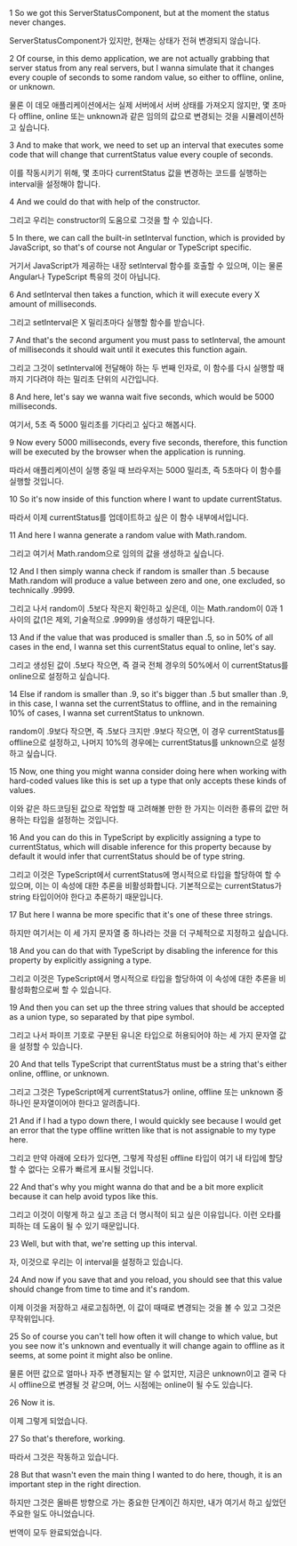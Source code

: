 1
So we got this ServerStatusComponent,
but at the moment the status never changes.

ServerStatusComponent가 있지만,
현재는 상태가 전혀 변경되지 않습니다.

2
Of course, in this demo application,
we are not actually grabbing that server status
from any real servers,
but I wanna simulate that it changes every couple of seconds
to some random value,
so either to offline, online, or unknown.

물론 이 데모 애플리케이션에서는
실제 서버에서 서버 상태를 가져오지 않지만,
몇 초마다 offline, online 또는 unknown과 같은
임의의 값으로 변경되는 것을
시뮬레이션하고 싶습니다.

3
And to make that work,
we need to set up an interval that executes some code
that will change that currentStatus value
every couple of seconds.

이를 작동시키기 위해,
몇 초마다 currentStatus 값을 변경하는
코드를 실행하는 interval을
설정해야 합니다.

4
And we could do that with help of the constructor.

그리고 우리는 constructor의 도움으로 그것을 할 수 있습니다.

5
In there, we can call the built-in setInterval function,
which is provided by JavaScript,
so that's of course not Angular or TypeScript specific.

거기서 JavaScript가 제공하는 내장 setInterval 함수를 호출할 수 있으며,
이는 물론 Angular나 TypeScript 특유의 것이 아닙니다.

6
And setInterval then takes a function,
which it will execute every X amount of milliseconds.

그리고 setInterval은 X 밀리초마다 실행할
함수를 받습니다.

7
And that's the second argument you must pass to setInterval,
the amount of milliseconds it should wait
until it executes this function again.

그리고 그것이 setInterval에 전달해야 하는 두 번째 인자로,
이 함수를 다시 실행할 때까지 기다려야 하는
밀리초 단위의 시간입니다.

8
And here, let's say we wanna wait five seconds,
which would be 5000 milliseconds.

여기서, 5초 즉 5000 밀리초를
기다리고 싶다고 해봅시다.

9
Now every 5000 milliseconds, every five seconds, therefore,
this function will be executed by the browser
when the application is running.

따라서 애플리케이션이 실행 중일 때
브라우저는 5000 밀리초, 즉 5초마다
이 함수를 실행할 것입니다.

10
So it's now inside of this function
where I want to update currentStatus.

따라서 이제 currentStatus를 업데이트하고 싶은
이 함수 내부에서입니다.

11
And here I wanna generate a random value with Math.random.

그리고 여기서 Math.random으로 임의의 값을 생성하고 싶습니다.

12
And I then simply wanna check if random is smaller
than .5 because Math.random will produce a value
between zero and one, one excluded, so technically .9999.

그리고 나서 random이 .5보다 작은지 확인하고 싶은데,
이는 Math.random이 0과 1 사이의 값(1은 제외,
기술적으로 .9999)을 생성하기 때문입니다.

13
And if the value that was produced is smaller than .5,
so in 50% of all cases in the end,
I wanna set this currentStatus equal to online, let's say.

그리고 생성된 값이 .5보다 작으면,
즉 결국 전체 경우의 50%에서
이 currentStatus를 online으로 설정하고 싶습니다.

14
Else if random is smaller than .9,
so it's bigger than .5 but smaller than .9,
in this case, I wanna set the currentStatus to offline,
and in the remaining 10% of cases,
I wanna set currentStatus to unknown.

random이 .9보다 작으면,
즉 .5보다 크지만 .9보다 작으면,
이 경우 currentStatus를 offline으로 설정하고,
나머지 10%의 경우에는
currentStatus를 unknown으로 설정하고 싶습니다.

15
Now, one thing you might wanna consider doing here
when working with hard-coded values like this
is set up a type that only accepts these kinds of values.

이와 같은 하드코딩된 값으로 작업할 때
고려해볼 만한 한 가지는
이러한 종류의 값만 허용하는 타입을 설정하는 것입니다.

16
And you can do this in TypeScript
by explicitly assigning a type to currentStatus,
which will disable inference for this property
because by default it would infer that currentStatus
should be of type string.

그리고 이것은 TypeScript에서
currentStatus에 명시적으로 타입을 할당하여 할 수 있으며,
이는 이 속성에 대한 추론을 비활성화합니다.
기본적으로는 currentStatus가
string 타입이어야 한다고 추론하기 때문입니다.

17
But here I wanna be more specific
that it's one of these three strings.

하지만 여기서는 이 세 가지 문자열 중
하나라는 것을 더 구체적으로 지정하고 싶습니다.

18
And you can do that with TypeScript
by disabling the inference for this property
by explicitly assigning a type.

그리고 이것은 TypeScript에서
명시적으로 타입을 할당하여 이 속성에 대한
추론을 비활성화함으로써 할 수 있습니다.

19
And then you can set up the three string values
that should be accepted as a union type,
so separated by that pipe symbol.

그리고 나서 파이프 기호로 구분된
유니온 타입으로 허용되어야 하는
세 가지 문자열 값을 설정할 수 있습니다.

20
And that tells TypeScript that currentStatus
must be a string that's either online, offline, or unknown.

그리고 그것은 TypeScript에게 currentStatus가
online, offline 또는 unknown 중 하나인
문자열이어야 한다고 알려줍니다.

21
And if I had a typo down there,
I would quickly see because I would get an error
that the type offline written like that
is not assignable to my type here.

그리고 만약 아래에 오타가 있다면,
그렇게 작성된 offline 타입이
여기 내 타입에 할당할 수 없다는
오류가 빠르게 표시될 것입니다.

22
And that's why you might wanna do that
and be a bit more explicit
because it can help avoid typos like this.

그리고 이것이 이렇게 하고 싶고
조금 더 명시적이 되고 싶은 이유입니다.
이런 오타를 피하는 데 도움이 될 수 있기 때문입니다.

23
Well, but with that, we're setting up this interval.

자, 이것으로 우리는 이 interval을 설정하고 있습니다.

24
And now if you save that and you reload,
you should see that this value should change
from time to time and it's random.

이제 이것을 저장하고 새로고침하면,
이 값이 때때로 변경되는 것을 볼 수 있고
그것은 무작위입니다.

25
So of course you can't tell how often it will change
to which value, but you see now it's unknown
and eventually it will change again to offline as it seems,
at some point it might also be online.

물론 어떤 값으로 얼마나 자주 변경될지는 알 수 없지만,
지금은 unknown이고
결국 다시 offline으로 변경될 것 같으며,
어느 시점에는 online이 될 수도 있습니다.

26
Now it is.

이제 그렇게 되었습니다.

27
So that's therefore, working.

따라서 그것은 작동하고 있습니다.

28
But that wasn't even the main thing
I wanted to do here,
though, it is an important step in the right direction.

하지만 그것은 올바른 방향으로 가는
중요한 단계이긴 하지만,
내가 여기서 하고 싶었던 주요한 일도 아니었습니다.

번역이 모두 완료되었습니다.
